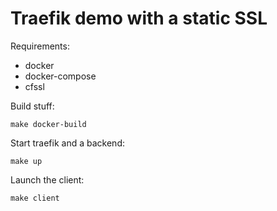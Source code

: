 Traefik demo with a static SSL
==============================

Requirements:
  - docker
  - docker-compose
  - cfssl

Build stuff:

    make docker-build

Start traefik and a backend:

    make up

Launch the client:

    make client